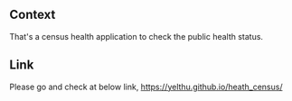 ## Context
That's a census health application to check the public health status.

## Link
Please go and check at below link,
https://yelthu.github.io/heath_census/

